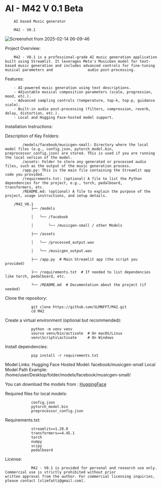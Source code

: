# AI - M42 V 0.1 Beta
        AI based Music generator

        M42 - V0.1





![Screenshot from 2025-02-14 06-09-46](https://github.com/user-attachments/assets/7575ce4f-b006-4d81-9f04-f0b60e91b227)










Project Overview:

        M42 - V0.1 is a professional-grade AI music generation application built using Streamlit. It leverages Meta's MusicGen model for text-based music generation and includes advanced controls for fine-tuning musical parameters and                audio post-processing.

Features:

        - AI-powered music generation using text descriptions.
        - Adjustable musical composition parameters (scale, progression, mood, etc.).
        - Advanced sampling controls (temperature, top-k, top-p, guidance scale).
        - Built-in audio post-processing (filters, compression, reverb, delay, distortion, etc.).
        - Local and Hugging Face-hosted model support.

Installation Instructions:

Description of Key Folders:

            /models/facebook/musicgen-small: Directory where the local model files (e.g., config.json, pytorch_model.bin,                   preprocessor_config.json) are stored. This is used if you are running the local version of the model.
            /assets: Folder to store any generated or processed audio files, such as the output of the music generation process.
            /app.py: This is the main file containing the Streamlit app code you provided.
            /requirements.txt: (optional) A file to list the Python dependencies for the project, e.g., torch, pedalboard,                  transformers, etc.
            /README.md: (optional) A file to explain the purpose of the project, usage instructions, and setup details.

        /M42_V0.1
                ├── /models

                │   └── /facebook

                │       └── /musicgen-small / other Models

                ├── /assets

                │   └── /processed_output.wav

                │   └── /musicgen_output.wav

                ├── /app.py  # Main Streamlit app (the script you provided)

                ├── /requirements.txt  # If needed to list dependencies like torch, pedalboard, etc.

                └── /README.md  # Documentation about the project (if needed)

Clone the repository:

                git clone https://github.com/SLMNFFT/M42.git
                cd M42

Create a virtual environment (optional but recommended):

                python -m venv venv
                source venv/bin/activate  # On macOS/Linux
                venv\Scripts\activate     # On Windows

Install dependencies:

                pip install -r requirements.txt

Model Links:
Hugging Face Hosted Model: facebook/musicgen-small
Local Model Path Example: /home/user/Desktop/folder/models/facebook/musicgen-small/


You can download the models from : [HuggingFace](https://huggingface.co/models?other=musicgen)

Required files for local models:

                config.json
                pytorch_model.bin
                preprocessor_config.json

Requirements.txt:

                streamlit==1.28.0
                transformers==4.45.1
                torch
                numpy
                scipy
                pedalboard

License:

                M42 - V0.1 is provided for personal and research use only. Commercial use is strictly prohibited without prior                  written approval from the author. For commercial licensing inquiries, please contact [slimfatti@gmail.com].
